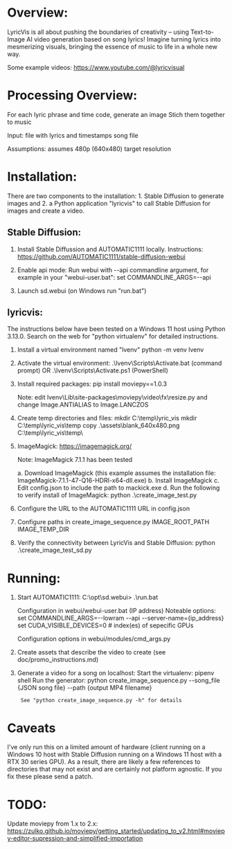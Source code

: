 # Overview:

LyricVis is all about pushing the boundaries of creativity – using Text-to-Image AI video generation based on song lyrics! Imagine turning lyrics into mesmerizing visuals, bringing the essence of music to life in a whole new way.

Some example videos: https://www.youtube.com/@lyricvisual


# Processing Overview:

For each lyric phrase and time code, generate an image
Stich them together to music

Input:
	file with lyrics and timestamps
	song file

Assumptions: assumes 480p (640x480) target resolution

# Installation:

There are two components to the installation: 1. Stable Diffusion to generate images and 2. a Python application "lyricvis" to call Stable Diffusion for images and create a video.

## Stable Diffusion:

1. Install Stable Diffussion and AUTOMATIC1111 locally.
	Instructions: https://github.com/AUTOMATIC1111/stable-diffusion-webui

2. Enable api mode:
	Run webui with --api commandline argument, for example in your "webui-user.bat": set COMMANDLINE_ARGS=--api

2. Launch sd.webui (on Windows run "run.bat")

## lyricvis:

The instructions below have been tested on a Windows 11 host using Python 3.13.0. Search on the web for "python virtualenv" for detailed instructions.

1. Install a virtual environment named "lvenv"
	python -m venv lvenv

2. Activate the virtual environment:
	.\lvenv\Scripts\Activate.bat (command prompt)
	OR
	.\lvenv\Scripts\Activate.ps1 (PowerShell)

3. Install required packages:
	pip install moviepy==1.0.3 

	Note: edit lvenv\Lib\site-packages\moviepy\video\fx\resize.py and change Image.ANTIALIAS to Image.LANCZOS

4. Create temp directories and files:
	mkdir C:\temp\lyric_vis
	mkdir C:\temp\lyric_vis\temp
 	copy .\assets\blank_640x480.png C:\temp\lyric_vis\temp\

5. ImageMagick: https://imagemagick.org/

	Note: ImageMagick 7.1.1 has been tested

	a. Download ImageMagick (this example assumes the installation file: ImageMagick-7.1.1-47-Q16-HDRI-x64-dll.exe)
	b. Install ImageMagick
	c. Edit config.json to include the path to mackick.exe
	d. Run the following to verify install of ImageMagick:
		python .\create_image_test.py

6. Configure the URL to the AUTOMATIC1111 URL in config.json

7. Configure paths in create_image_sequence.py
    IMAGE_ROOT_PATH
	IMAGE_TEMP_DIR

8. Verify the connectivity between LyricVis and Stable Diffusion:
		python .\create_image_test_sd.py

# Running:

1. Start AUTOMATIC1111:
	C:\opt\sd.webui> .\run.bat

	Configuration in webui/webui-user.bat (IP address)
		Noteable options: 
			set COMMANDLINE_ARGS=--lowram --api --server-name={ip_address}
			set CUDA_VISIBLE_DEVICES=0  # index(es) of sepecific GPUs

	Configuration options in webui/modules/cmd_args.py

2. Create assets that describe the video to create (see doc/promo_instructions.md)

3. Generate a video for a song on localhost:
	Start the virtualenv:
		pipenv shell
	Run the generator:
		python create_image_sequence.py --song_file {JSON song file} --path {output MP4 filename}

		See "python create_image_sequence.py -h" for details

# Caveats

I've only run this on a limited amount of hardware (client running on a Windows 10 host with Stable Diffusion running on a Windows 11 host with a RTX 30 series GPU). As a result, there are likely a few references
to directories that may not exist and are certainly not platform agnostic. If you fix these please send a patch.

# TODO:

Update moviepy from 1.x to 2.x:
https://zulko.github.io/moviepy/getting_started/updating_to_v2.html#moviepy-editor-supression-and-simplified-importation
